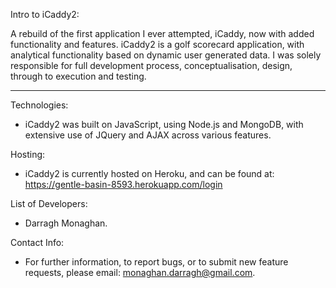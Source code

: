Intro to iCaddy2:

A rebuild of the first application I ever attempted, iCaddy, now with added functionality and features. iCaddy2 is a golf scorecard application, with analytical functionality based on dynamic user generated data. I was solely responsible for full development process, conceptualisation, design, through to execution and testing.
__________________________________________________________________________________________________________________________

Technologies:
- iCaddy2 was built on JavaScript, using Node.js and MongoDB, with extensive use of JQuery and AJAX across various features.

Hosting:
- iCaddy2 is currently hosted on Heroku, and can be found at: https://gentle-basin-8593.herokuapp.com/login

List of Developers:
- Darragh Monaghan.

Contact Info:
- For further information, to report bugs, or to submit new feature requests, please email: monaghan.darragh@gmail.com.


